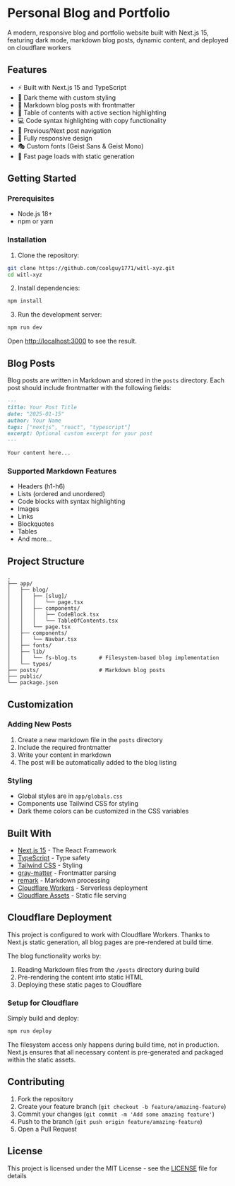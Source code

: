 # Personal Blog and Portfolio

A modern, responsive blog and portfolio website built with Next.js 15, featuring
dark mode, markdown blog posts, dynamic content, and deployed on cloudflare
workers

## Features

- ⚡️ Built with Next.js 15 and TypeScript
- 🎨 Dark theme with custom styling
- 📝 Markdown blog posts with frontmatter
- 📑 Table of contents with active section highlighting
- 💻 Code syntax highlighting with copy functionality
- 🔗 Previous/Next post navigation
- 📱 Fully responsive design
- 🎭 Custom fonts (Geist Sans & Geist Mono)
- 🚀 Fast page loads with static generation

## Getting Started

### Prerequisites

- Node.js 18+
- npm or yarn

### Installation

1. Clone the repository:

```bash
git clone https://github.com/coolguy1771/witl-xyz.git
cd witl-xyz
```

2. Install dependencies:

```bash
npm install
```

3. Run the development server:

```bash
npm run dev
```

Open [http://localhost:3000](http://localhost:3000) to see the result.

## Blog Posts

Blog posts are written in Markdown and stored in the `posts` directory. Each
post should include frontmatter with the following fields:

```markdown
---
title: Your Post Title
date: "2025-01-15"
author: Your Name
tags: ["nextjs", "react", "typescript"]
excerpt: Optional custom excerpt for your post
---

Your content here...
```

### Supported Markdown Features

- Headers (h1-h6)
- Lists (ordered and unordered)
- Code blocks with syntax highlighting
- Images
- Links
- Blockquotes
- Tables
- And more...

## Project Structure

```
.
├── app/
│   ├── blog/
│   │   ├── [slug]/
│   │   │   └── page.tsx
│   │   ├── components/
│   │   │   ├── CodeBlock.tsx
│   │   │   └── TableOfContents.tsx
│   │   └── page.tsx
│   ├── components/
│   │   └── Navbar.tsx
│   ├── fonts/
│   ├── lib/
│   │   └── fs-blog.ts       # Filesystem-based blog implementation
│   └── types/
├── posts/                   # Markdown blog posts
├── public/
└── package.json
```

## Customization

### Adding New Posts

1. Create a new markdown file in the `posts` directory
2. Include the required frontmatter
3. Write your content in markdown
4. The post will be automatically added to the blog listing

### Styling

- Global styles are in `app/globals.css`
- Components use Tailwind CSS for styling
- Dark theme colors can be customized in the CSS variables

## Built With

- [Next.js 15](https://nextjs.org/) - The React Framework
- [TypeScript](https://www.typescriptlang.org/) - Type safety
- [Tailwind CSS](https://tailwindcss.com/) - Styling
- [gray-matter](https://github.com/jonschlinkert/gray-matter) - Frontmatter
  parsing
- [remark](https://github.com/remarkjs/remark) - Markdown processing
- [Cloudflare Workers](https://workers.cloudflare.com/) - Serverless deployment
- [Cloudflare Assets](https://developers.cloudflare.com/workers/runtime-apis/fetch-event/#assets) -
  Static file serving

## Cloudflare Deployment

This project is configured to work with Cloudflare Workers. Thanks to Next.js
static generation, all blog pages are pre-rendered at build time.

The blog functionality works by:

1. Reading Markdown files from the `/posts` directory during build
2. Pre-rendering the content into static HTML
3. Deploying these static pages to Cloudflare

### Setup for Cloudflare

Simply build and deploy:

```bash
npm run deploy
```

The filesystem access only happens during build time, not in production. Next.js
ensures that all necessary content is pre-generated and packaged within the
static assets.

## Contributing

1. Fork the repository
2. Create your feature branch (`git checkout -b feature/amazing-feature`)
3. Commit your changes (`git commit -m 'Add some amazing feature'`)
4. Push to the branch (`git push origin feature/amazing-feature`)
5. Open a Pull Request

## License

This project is licensed under the MIT License - see the [LICENSE](LICENSE) file
for details
